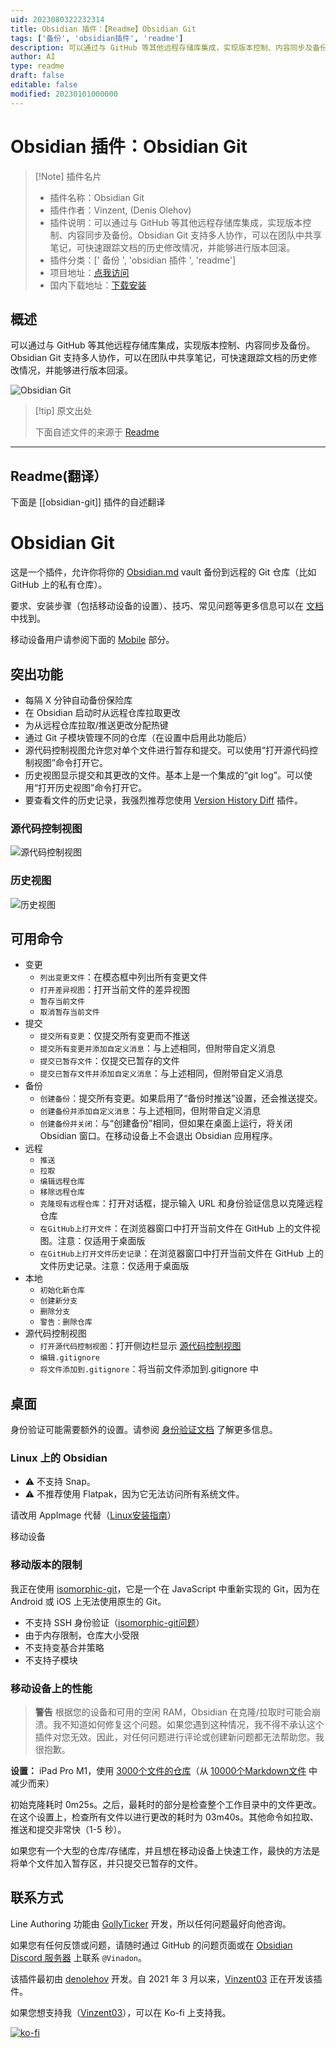 ```yaml
---
uid: 2023080322232314
title: Obsidian 插件：【Readme】Obsidian Git
tags: ['备份', 'obsidian插件', 'readme']
description: 可以通过与 GitHub 等其他远程存储库集成，实现版本控制、内容同步及备份。Obsidian Git 支持多人协作，可以在团队中共享笔记，可快速跟踪文档的历史修改情况，并能够进行版本回滚。
author: AI
type: readme
draft: false
editable: false
modified: 20230101000000
---
```


# Obsidian 插件：Obsidian Git

> [!Note] 插件名片
> - 插件名称：Obsidian Git
> - 插件作者：Vinzent, (Denis Olehov)
> - 插件说明：可以通过与 GitHub 等其他远程存储库集成，实现版本控制、内容同步及备份。Obsidian Git 支持多人协作，可以在团队中共享笔记，可快速跟踪文档的历史修改情况，并能够进行版本回滚。
> - 插件分类：[' 备份 ', 'obsidian 插件 ', 'readme']
> - 项目地址：[点我访问](https://github.com/denolehov/obsidian-git)
> - 国内下载地址：[下载安装](https://pkmer.cn/products/plugin/pluginMarket/?obsidian-git)

## 概述

可以通过与 GitHub 等其他远程存储库集成，实现版本控制、内容同步及备份。Obsidian Git 支持多人协作，可以在团队中共享笔记，可快速跟踪文档的历史修改情况，并能够进行版本回滚。

![Obsidian Git](https://cdn.pkmer.cn/covers/obsidian-git.png!pkmer)

> [!tip] 原文出处
>
>下面自述文件的来源于 [Readme](https://ghproxy.net/https://raw.githubusercontent.com/denolehov/obsidian-git/master/README.md)
>

---

## Readme(翻译）

下面是 [[obsidian-git]] 插件的自述翻译

# Obsidian Git

这是一个插件，允许你将你的 [Obsidian.md](https://obsidian.md) vault 备份到远程的 Git 仓库（比如 GitHub 上的私有仓库）。

要求、安装步骤（包括移动设备的设置）、技巧、常见问题等更多信息可以在 [文档](https://publish.obsidian.md/git-doc) 中找到。

移动设备用户请参阅下面的 [Mobile](#mobile) 部分。

## 突出功能

- 每隔 X 分钟自动备份保险库
- 在 Obsidian 启动时从远程仓库拉取更改
- 为从远程仓库拉取/推送更改分配热键
- 通过 Git 子模块管理不同的仓库（在设置中启用此功能后）
- 源代码控制视图允许您对单个文件进行暂存和提交。可以使用“打开源代码控制视图”命令打开它。
- 历史视图显示提交和其更改的文件。基本上是一个集成的“git log”。可以使用“打开历史视图”命令打开它。
- 要查看文件的历史记录，我强烈推荐您使用 [Version History Diff](obsidian://show-plugin?id=obsidian-version-history-diff) 插件。

### 源代码控制视图

![源代码控制视图](https://raw.githubusercontent.com/denolehov/obsidian-git/master/images/source-view.png)

### 历史视图

![历史视图](https://raw.githubusercontent.com/denolehov/obsidian-git/master/images/history-view.png)

## 可用命令

- 变更
    - `列出变更文件`：在模态框中列出所有变更文件
    - `打开差异视图`：打开当前文件的差异视图
    - `暂存当前文件`
    - `取消暂存当前文件`
- 提交
    - `提交所有变更`：仅提交所有变更而不推送
    - `提交所有变更并添加自定义消息`：与上述相同，但附带自定义消息
    - `提交已暂存文件`：仅提交已暂存的文件
    - `提交已暂存文件并添加自定义消息`：与上述相同，但附带自定义消息
- 备份
    - `创建备份`：提交所有变更。如果启用了“备份时推送”设置，还会推送提交。
    - `创建备份并添加自定义消息`：与上述相同，但附带自定义消息
    - `创建备份并关闭`：与“创建备份”相同，但如果在桌面上运行，将关闭 Obsidian 窗口。在移动设备上不会退出 Obsidian 应用程序。
- 远程
    - `推送`
    - `拉取`
    - `编辑远程仓库`
    - `移除远程仓库`
    - `克隆现有远程仓库`：打开对话框，提示输入 URL 和身份验证信息以克隆远程仓库
    - `在GitHub上打开文件`：在浏览器窗口中打开当前文件在 GitHub 上的文件视图。注意：仅适用于桌面版
    - `在GitHub上打开文件历史记录`：在浏览器窗口中打开当前文件在 GitHub 上的文件历史记录。注意：仅适用于桌面版
- 本地
    - `初始化新仓库`
    - `创建新分支`
    - `删除分支`
    - `警告：删除仓库`
- 源代码控制视图
    - `打开源代码控制视图`：打开侧边栏显示 [源代码控制视图](#sidebar-view)
    - `编辑.gitignore`
    - `将文件添加到.gitignore`：将当前文件添加到.gitignore 中

## 桌面

身份验证可能需要额外的设置。请参阅 [身份验证文档](https://publish.obsidian.md/git-doc/Authentication) 了解更多信息。

### Linux 上的 Obsidian

- ⚠ 不支持 Snap。
- ⚠ 不推荐使用 Flatpak，因为它无法访问所有系统文件。

请改用 AppImage 代替（[Linux安装指南](https://publish.obsidian.md/git-doc/Installation#Linux)）

移动设备

### 移动版本的限制

我正在使用 [isomorphic-git](https://isomorphic-git.org/)，它是一个在 JavaScript 中重新实现的 Git，因为在 Android 或 iOS 上无法使用原生的 Git。

- 不支持 SSH 身份验证（[isomorphic-git问题](https://github.com/isomorphic-git/isomorphic-git/issues/231)）
- 由于内存限制，仓库大小受限
- 不支持变基合并策略
- 不支持子模块

### 移动设备上的性能

> **警告**
> 根据您的设备和可用的空闲 RAM，Obsidian 在克隆/拉取时可能会崩溃。我不知道如何修复这个问题。如果您遇到这种情况，我不得不承认这个插件对您无效。因此，对任何问题进行评论或创建新问题都无法帮助您。我很抱歉。

**设置：** iPad Pro M1，使用 [3000个文件的仓库](https://github.com/Vinzent03/obsidian-git-stress-test)（从 [10000个Markdown文件](https://github.com/Zettelkasten-Method/10000-markdown-files) 中减少而来）

初始克隆耗时 0m25s。之后，最耗时的部分是检查整个工作目录中的文件更改。在这个设置上，检查所有文件以进行更改的耗时为 03m40s。其他命令如拉取、推送和提交非常快（1-5 秒）。

如果您有一个大型的仓库/存储库，并且想在移动设备上快速工作，最快的方法是将单个文件加入暂存区，并只提交已暂存的文件。

## 联系方式

Line Authoring 功能由 [GollyTicker](https://github.com/GollyTicker) 开发，所以任何问题最好向他咨询。

如果您有任何反馈或问题，请随时通过 GitHub 的问题页面或在 [Obsidian Discord 服务器](https://discord.com/invite/veuWUTm) 上联系 `@Vinadon`。

该插件最初由 [denolehov](https://github.com/denolehov) 开发。自 2021 年 3 月以来，[Vinzent03](https://github.com/Vinzent03) 正在开发该插件。

如果您想支持我（[Vinzent03](https://github.com/Vinzent03)），可以在 Ko-fi 上支持我。

[![ko-fi](https://ko-fi.com/img/githubbutton_sm.svg)](https://ko-fi.com/F1F195IQ5)
